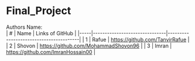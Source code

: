 # Final_Project
Authors Name:
</br>
|   # |              Name             | Links of GitHub                        |
|-----|-------------------------------|----------------------------------------|
|   1 | Rafue                         | https://github.com/TanvirRafue         |
|   2 | Shovon                        | https://github.com/MohammadShovon96    |
|   3 | Imran                         | https://github.com/ImranHossain00      |
